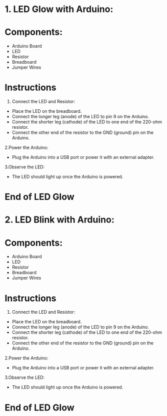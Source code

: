 # 1. LED Glow with Arduino:

# Components:

- Arduino Board
- LED
- Resistor
- Breadboard 
- Jumper Wires

# Instructions

1. Connect the LED and Resistor:

- Place the LED on the breadboard.
- Connect the longer leg (anode) of the LED to pin 9 on the Arduino.
- Connect the shorter leg (cathode) of the LED to one end of the 220-ohm resistor.
- Connect the other end of the resistor to the GND (ground) pin on the Arduino.

2.Power the Arduino:

- Plug the Arduino into a USB port or power it with an external adapter.

3.Observe the LED:

- The LED should light up once the Arduino is powered.

# End of LED Glow


# 2. LED Blink with Arduino:

# Components:

- Arduino Board
- LED
- Resistor
- Breadboard 
- Jumper Wires

# Instructions

1. Connect the LED and Resistor:

- Place the LED on the breadboard.
- Connect the longer leg (anode) of the LED to pin 9 on the Arduino.
- Connect the shorter leg (cathode) of the LED to one end of the 220-ohm resistor.
- Connect the other end of the resistor to the GND (ground) pin on the Arduino.

2.Power the Arduino:

- Plug the Arduino into a USB port or power it with an external adapter.

3.Observe the LED:

- The LED should light up once the Arduino is powered.

# End of LED Glow